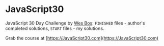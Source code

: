 # JavaScript30

JavaScript 30 Day Challenge by [Wes Bos](https://github.com/wesbos):
`FINISHED` files - author's completed solutions,
`START` files - my solutions.

Grab the course at [https://JavaScript30.com](https://JavaScript30.com)

